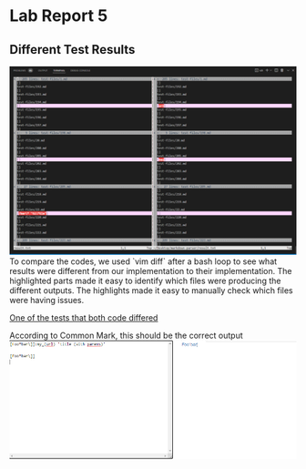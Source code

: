 # Lab Report 5
## Different Test Results  
<img src='Comparing Code/unnamed.png' title='vimDiff.PNG' width='' alt='vimDiff.PNG' />  
To compare the codes, we used `vim diff` after a bash loop to see what results were different from our implementation to their implementation.  
The highlighted parts made it easy to identify which files were producing the different outputs.  
The highlights made it easy to manually check which files were having issues.

[One of the tests that both code differed](https://github.com/nidhidhamnani/markdown-parser/blob/main/test-files/194.md)  

According to Common Mark, this should be the correct output  
<img src='Comparing Code/commonJS.PNG' title='common.PNG' width='' alt='common.PNG' />  
